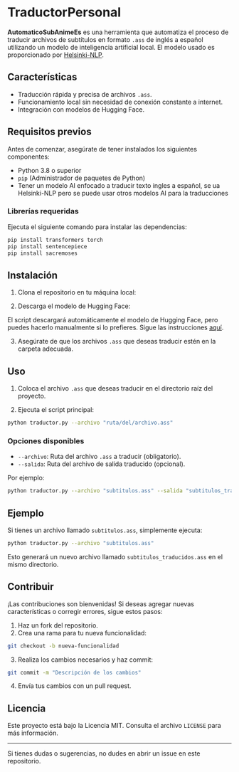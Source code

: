 # TraductorPersonal

**AutomaticoSubAnimeEs** es una herramienta que automatiza el proceso de traducir archivos de subtítulos en formato `.ass` de inglés a español utilizando un modelo de inteligencia artificial local. El modelo usado es proporcionado por [Helsinki-NLP](https://huggingface.co/Helsinki-NLP/opus-mt-en-es/tree/main).

## Características

- Traducción rápida y precisa de archivos `.ass`.
- Funcionamiento local sin necesidad de conexión constante a internet.
- Integración con modelos de Hugging Face.

## Requisitos previos

Antes de comenzar, asegúrate de tener instalados los siguientes componentes:

- Python 3.8 o superior
- `pip` (Administrador de paquetes de Python)
- Tener un modelo AI enfocado a traducir texto ingles a español, se ua Helsinki-NLP pero se puede usar otros modelos AI para la traducciones

### Librerías requeridas

Ejecuta el siguiente comando para instalar las dependencias:

```bash
pip install transformers torch
pip install sentencepiece
pip install sacremoses 
```

## Instalación

1. Clona el repositorio en tu máquina local:

2. Descarga el modelo de Hugging Face:

El script descargará automáticamente el modelo de Hugging Face, pero puedes hacerlo manualmente si lo prefieres. Sigue las instrucciones [aquí](https://huggingface.co/Helsinki-NLP/opus-mt-en-es/tree/main).

3. Asegúrate de que los archivos `.ass` que deseas traducir estén en la carpeta adecuada.

## Uso

1. Coloca el archivo `.ass` que deseas traducir en el directorio raíz del proyecto.

2. Ejecuta el script principal:

```bash
python traductor.py --archivo "ruta/del/archivo.ass"
```

### Opciones disponibles

- `--archivo`: Ruta del archivo `.ass` a traducir (obligatorio).
- `--salida`: Ruta del archivo de salida traducido (opcional).

Por ejemplo:

```bash
python traductor.py --archivo "subtitulos.ass" --salida "subtitulos_traducidos.ass"
```

## Ejemplo

Si tienes un archivo llamado `subtitulos.ass`, simplemente ejecuta:

```bash
python traductor.py --archivo "subtitulos.ass"
```

Esto generará un nuevo archivo llamado `subtitulos_traducidos.ass` en el mismo directorio.

## Contribuir

¡Las contribuciones son bienvenidas! Si deseas agregar nuevas características o corregir errores, sigue estos pasos:

1. Haz un fork del repositorio.
2. Crea una rama para tu nueva funcionalidad:

```bash
git checkout -b nueva-funcionalidad
```

3. Realiza los cambios necesarios y haz commit:

```bash
git commit -m "Descripción de los cambios"
```

4. Envía tus cambios con un pull request.

## Licencia

Este proyecto está bajo la Licencia MIT. Consulta el archivo `LICENSE` para más información.

---

Si tienes dudas o sugerencias, no dudes en abrir un issue en este repositorio.
